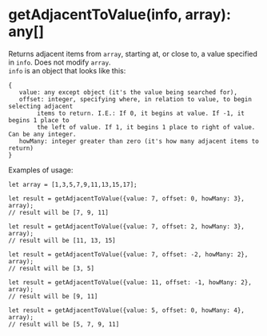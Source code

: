 # getAdjacentToValue(info,  array): any[]

Returns adjacent items from `array`, starting at, or close to, a value specified  
in `info`.  Does not modify `array`.  
`info` is an object that looks like this:  
```
{
   value: any except object (it's the value being searched for), 
   offset: integer, specifying where, in relation to value, to begin selecting adjacent 
        items to return. I.E.: If 0, it begins at value. If -1, it begins 1 place to 
        the left of value. If 1, it begins 1 place to right of value.  Can be any integer.
   howMany: integer greater than zero (it's how many adjacent items to return)
}
```

Examples of usage:
```
let array = [1,3,5,7,9,11,13,15,17];

let result = getAdjacentToValue({value: 7, offset: 0, howMany: 3},  array);
// result will be [7, 9, 11]

let result = getAdjacentToValue({value: 7, offset: 2, howMany: 3},  array);
// result will be [11, 13, 15]

let result = getAdjacentToValue({value: 7, offset: -2, howMany: 2},  array);
// result will be [3, 5]

let result = getAdjacentToValue({value: 11, offset: -1, howMany: 2},  array);
// result will be [9, 11]

let result = getAdjacentToValue({value: 5, offset: 0, howMany: 4},  array);
// result will be [5, 7, 9, 11]
```